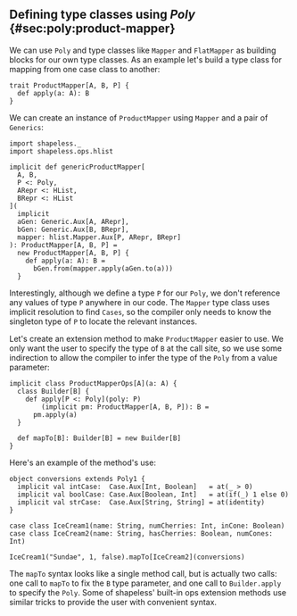 ## Defining type classes using *Poly* {#sec:poly:product-mapper}

We can use `Poly` and type classes
like `Mapper` and `FlatMapper`
as building blocks for our own type classes.
As an example let's build a type class
for mapping from one case class to another:

```tut:book:silent
trait ProductMapper[A, B, P] {
  def apply(a: A): B
}
```

We can create an instance of `ProductMapper`
using `Mapper` and a pair of `Generics`:

```tut:book:silent
import shapeless._
import shapeless.ops.hlist

implicit def genericProductMapper[
  A, B,
  P <: Poly,
  ARepr <: HList,
  BRepr <: HList
](
  implicit
  aGen: Generic.Aux[A, ARepr],
  bGen: Generic.Aux[B, BRepr],
  mapper: hlist.Mapper.Aux[P, ARepr, BRepr]
): ProductMapper[A, B, P] =
  new ProductMapper[A, B, P] {
    def apply(a: A): B =
      bGen.from(mapper.apply(aGen.to(a)))
  }
```

Interestingly, although we define a type `P` for our `Poly`,
we don't reference any values of type `P` anywhere in our code.
The `Mapper` type class uses implicit resolution to find `Cases`,
so the compiler only needs to know the singleton type of `P`
to locate the relevant instances.

Let's create an extension method
to make `ProductMapper` easier to use.
We only want the user to specify the type of `B` at the call site,
so we use some indirection
to allow the compiler to infer the type of the `Poly`
from a value parameter:

```tut:book:silent
implicit class ProductMapperOps[A](a: A) {
  class Builder[B] {
    def apply[P <: Poly](poly: P)
        (implicit pm: ProductMapper[A, B, P]): B =
      pm.apply(a)
  }

  def mapTo[B]: Builder[B] = new Builder[B]
}
```

Here's an example of the method's use:

```tut:book:silent
object conversions extends Poly1 {
  implicit val intCase:  Case.Aux[Int, Boolean]   = at(_ > 0)
  implicit val boolCase: Case.Aux[Boolean, Int]   = at(if(_) 1 else 0)
  implicit val strCase:  Case.Aux[String, String] = at(identity)
}

case class IceCream1(name: String, numCherries: Int, inCone: Boolean)
case class IceCream2(name: String, hasCherries: Boolean, numCones: Int)
```

```tut:book
IceCream1("Sundae", 1, false).mapTo[IceCream2](conversions)
```

The `mapTo` syntax looks like a single method call,
but is actually two calls:
one call to `mapTo` to fix the `B` type parameter,
and one call to `Builder.apply` to specify the `Poly`.
Some of shapeless' built-in ops extension methods use similar tricks
to provide the user with convenient syntax.
